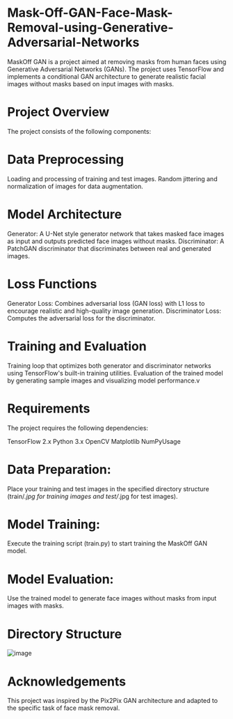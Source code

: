 # Mask-Off-GAN-Face-Mask-Removal-using-Generative-Adversarial-Networks
MaskOff GAN is a project aimed at removing masks from human faces using Generative Adversarial Networks (GANs). The project uses TensorFlow and implements a conditional GAN architecture to generate realistic facial images without masks based on input images with masks.
# Project Overview
The project consists of the following components:
# Data Preprocessing
Loading and processing of training and test images.
Random jittering and normalization of images for data augmentation.
# Model Architecture
Generator: A U-Net style generator network that takes masked face images as input and outputs predicted face images without masks.
Discriminator: A PatchGAN discriminator that discriminates between real and generated images.
# Loss Functions
Generator Loss: Combines adversarial loss (GAN loss) with L1 loss to encourage realistic and high-quality image generation.
Discriminator Loss: Computes the adversarial loss for the discriminator.
# Training and Evaluation
Training loop that optimizes both generator and discriminator networks using TensorFlow's built-in training utilities.
Evaluation of the trained model by generating sample images and visualizing model performance.v
# Requirements
The project requires the following dependencies:

TensorFlow 2.x
Python 3.x
OpenCV
Matplotlib
NumPyUsage
# Data Preparation:
Place your training and test images in the specified directory structure (train/*.jpg for training images and test/*.jpg for test images).
# Model Training:
Execute the training script (train.py) to start training the MaskOff GAN model.
# Model Evaluation:
Use the trained model to generate face images without masks from input images with masks.

# Directory Structure

![image](https://github.com/Zidane-263/Mask-Off-GAN-Face-Mask-Removal-using-Generative-Adversarial-Networks/assets/145212977/9355d544-c40a-4225-916b-29a7f4aa337f)

# Acknowledgements
This project was inspired by the Pix2Pix GAN architecture and adapted to the specific task of face mask removal.



